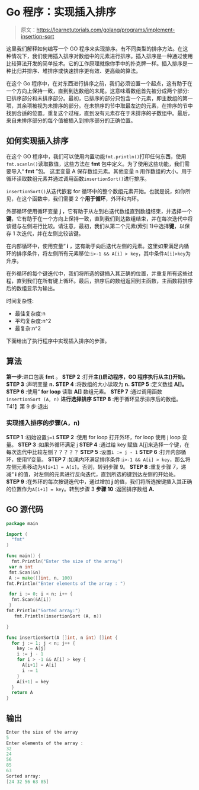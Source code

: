 # Go 程序：实现插入排序

> 原文：<https://learnetutorials.com/golang/programs/implement-insertion-sort>

这里我们解释如何编写一个 GO 程序来实现排序。有不同类型的排序方法。在这种情况下，我们使用插入排序对数组中的元素进行排序。插入排序是一种通过使用比较算法开发的简单技术。它的工作原理就像你手中的扑克牌一样。插入排序是一种比归并排序、堆排序或快速排序更有效、更高级的算法。

在这个 Go 程序中，在对东西进行排序之前，我们必须设置一个起点，这有助于在一个方向上保持一致，直到到达数组的末尾。这意味着数组首先被分成两个部分:已排序部分和未排序部分。最初，已排序的部分只包含一个元素，即主数组的第一项，其余项被视为未排序的部分。在未排序的节中取最左边的元素，在排序的节中找到合适的位置。重复这个过程，直到没有元素存在于未排序的子数组中。最后，来自未排序部分的每个值被插入到排序部分的正确位置。

## 如何实现插入排序

在这个 GO 程序中，我们可以使用内置功能`fmt.println()`打印任何东西，使用`fmt.scanln()`读取数值，这些方法在 **fmt** 包中定义。为了使用这些功能，我们需要导入“ **fmt** ”包。
这里变量 A 保存数组元素。其他变量 n 用作数组的大小。用于循环读取数组元素并通过调用函数`insertionSort()`进行排序。

`insertionSort()`从迭代嵌套 for 循环中的整个数组元素开始。也就是说，如你所见，在这个函数中，我们需要 2 个**用于循环**，外环和内环。

外部循环使用循环变量 **j** ，它有助于从左到右迭代数组直到数组结束，并选择一个**键**，它有助于在一个方向上保持一致，直到我们到达数组结束，并在每次迭代中将该键与左侧进行比较。请注意，最初，我们从第二个元素(索引 1)中选择**键**，以保存 1 次迭代，并在左侧比较该键。

在内部循环中，使用变量“ **i** ，这有助于向后迭代左侧的元素。这里如果满足内循环的排序条件，将左侧所有元素移位:`i>-1 && A[i] > key`，其中条件`A[i]>key`为升序。

在外循环的每个键迭代中，我们将所选的键插入其正确的位置，并重复所有这些过程，直到我们在所有键上循环。最后，排序后的数组返回到主函数，主函数将排序后的数组显示为输出。

时间复杂性:

*   最佳复杂度:n
*   平均复杂度:n^2
*   最复杂:n^2

下面给出了执行程序中实现插入排序的步骤。

## 算法

**第一步**:进口包裹 **fmt** 。
**STEP 2** :打开**主()**启动程序，GO 程序执行从**主()开始。**
**STEP 3** :声明变量 **n.**
**STEP 4** :将数组的大小读取为 **n.**
**STEP 5** :定义数组 **A[]。**
**STEP 6** :使用“ **for loop** 读取 **A[]** 数组元素。
**STEP 7** :通过调用函数`insertionSort (A, n)`
**进行选择排序 STEP 8** :用于循环显示排序后的数组。
T41】第 9 步:退出

### 实现插入排序的步骤(A，n)

**STEP 1** :初始设置`j=1`
**STEP 2** :使用 for loop 打开外环，for loop 使用 j loop 变量。
**STEP 3** :如果外循环满足 j
**STEP 4** :通过给 key 赋值 A[j]来选择一个键，在每次迭代中比较左侧？？？？？
**STEP 5** :设置`i := j - 1`
**STEP 6** :打开内部循环，使用‘I’变量。
**STEP 7** :如果内环满足排序条件:`i>-1 && A[i] > key`，那么将左侧元素移动为`A[i+1] = A[i]`。否则，转到步骤 9。
**STEP 8** :重复步骤 7，递减“ **i** 的值，对左侧的元素进行反向迭代，直到所选的键到达左侧的开始处。
**STEP 9** :在外环的每次按键迭代中，通过增加 **j** 的值，我们将所选按键插入其正确的位置作为`A[i+1] = key`。转到步骤 3
**步骤 10** :返回排序数组 **A.**

## GO 源代码

```go
package main

import (
  "fmt"
)

func main() {
  fmt.Println("Enter the size of the array")
 var n int
 fmt.Scan(&n)
 A := make([]int, n, 100)
fmt.Println("Enter elements of the array : ")

 for i := 0; i < n; i++ {
  fmt.Scan(&A[i])
 }
fmt.Println("Sorted array:")
   fmt.Println(insertionSort (A, n))

}

func insertionSort(A []int, n int) []int {
  for j := 1; j < n; j++ {
    key := A[j]
    i := j - 1
    for i > -1 && A[i] > key {
      A[i+1] = A[i]
      i -= 1
    }
    A[i+1] = key
  }
  return A
} 

```

## 输出

```go
Enter the size of the array
5
Enter elements of the array : 
32
24
56
85
63
Sorted array:
[24 32 56 63 85] 
```